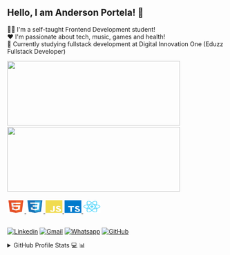 ## Hello, I am Anderson Portela! 👋

👨‍💻 I'm a self-taught Frontend Development student!<br>
❤️ I'm passionate about tech, music, games and health!<br>
🚧 Currently studying fullstack development at Digital Innovation One (Eduzz Fullstack Developer)<br>


<div>
  <a href="https://github.com/AndersonPort">
  <img  justify-content="space-evenly" align-itens="center" width="400" height="150em" src="https://github-readme-stats.vercel.app/api?username=AndersonPort&show_icons=true&theme=merko&include_all_commits=true&count_private=true"/><img  justify-content="space-evenly" align-itens="center" width="400" height="150em" src="https://github-readme-stats.vercel.app/api/top-langs/?username=AndersonPort&layout=compact&langs_count=7&theme=merko"/>
</div>


<div style="display: inline_block"><br>
  <img align-itens="center" alt="HTML" height="30" width="40" src="https://raw.githubusercontent.com/devicons/devicon/master/icons/html5/html5-original.svg">
  <img align-itens="center" alt="CSS" height="30" width="40" src="https://raw.githubusercontent.com/devicons/devicon/master/icons/css3/css3-original.svg">
  <img align-itens="center" alt="Js" height="30" width="40" src="https://raw.githubusercontent.com/devicons/devicon/master/icons/javascript/javascript-plain.svg">
  <img align-itens="center" alt="Ts" height="30" width="40" src="https://raw.githubusercontent.com/devicons/devicon/master/icons/typescript/typescript-plain.svg">
  <img align-itens="center" alt="React" height="30" width="40" src="https://raw.githubusercontent.com/devicons/devicon/master/icons/react/react-original.svg">
</div><br>
  

[![Linkedin](https://img.shields.io/badge/-LinkedIn-blue?style=flat&logo=Linkedin&logoColor=white)](https://www.linkedin.com/in/anderson-portela-b935341b7/)
[![Gmail](https://img.shields.io/badge/-Gmail-c14438?style=flat&logo=Gmail&logoColor=white)](mailto:andeersonporteela@gmail.com)
[![Whatsapp](https://img.shields.io/badge/-Whatsapp-4CA143?style=flat&labelColor=4CA143&logo=whatsapp&logoColor=white)](https://api.whatsapp.com/send?phone=5588998070701)
[![GitHub](https://img.shields.io/github/followers/lucasrmagalhaes?label=follow&style=social)](https://github.com/AndersonPort)

</a>     
</div>

<details>
    <summary align="left">GitHub Profile Stats 💻 📊 </summary><br>
    <img 
         src="https://github-profile-trophy.vercel.app/?username=AndersonPort&column=7&theme=gruvbox&no-frame=true" 
         width="1200px" 
    /> 
</details>

